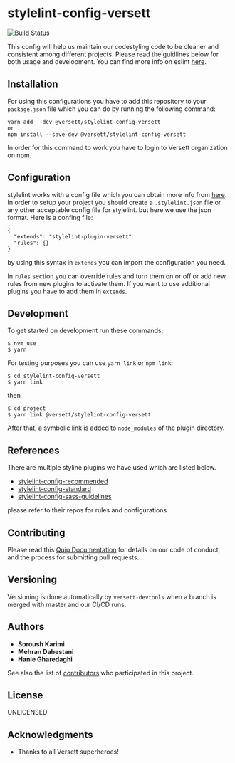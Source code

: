 # stylelint-config-versett

[![Build Status](https://travis-ci.com/versett/stylelint-config-versett.svg?token=V1x7Y8ZXchNswxYZP5ko&branch=master)](https://travis-ci.com/versett/style-lint-versett)

This config will help us maintain our codestyling code to be cleaner and consistent among different projects.
Please read the guidlines below for both usage and development.
You can find more info on eslint [here](https://github.com/stylelint/stylelint).


## Installation

For using this configurations you have to add this repository to your `package.json` file which you can do by running the following command:
```
yarn add --dev @versett/stylelint-config-versett
or
npm install --save-dev @versett/stylelint-config-versett
```
In order for this command to work you have to login to Versett organization on npm.


## Configuration
stylelint works with a config file which you can obtain more info from [here](https://github.com/stylelint/stylelint).
In order to setup your project you should create a `.stylelint.json` file or any other acceptable config file for stylelint. but here we use the json format. Here is a confing file:

```
{
  "extends": "stylelint-plugin-versett"
  "rules": {}
}
```

by using this syntax in `extends` you can import the configuration you need.

In `rules` section you can override rules and turn them on or off or add new rules from new plugins to activate them. If you want to use additional plugins you have to add them in `extends`.

## Development

To get started on development run these commands:
```
$ nvm use
$ yarn
```
For testing purposes you can use `yarn link` or `npm link`:
```
$ cd stylelint-config-versett
$ yarn link
```
then
```
$ cd project
$ yarn link @versett/stylelint-config-versett
```

After that, a symbolic link is added to `node_modules` of the plugin directory.

## References

There are multiple styline plugins we have used which are listed below.

* [stylelint-config-recommended](https://github.com/stylelint/stylelint-config-recommended)
* [stylelint-config-standard](https://github.com/stylelint/stylelint-config-standard)
* [stylelint-config-sass-guidelines](https://github.com/bjankord/stylelint-config-sass-guidelines)

please refer to their repos for rules and configurations.

## Contributing

Please read this [Quip Documentation](https://versett.quip.com/zyEcAZ0ZosJn/How-to-Contribute-Code) for details on our code of conduct, and the process for submitting pull requests.

## Versioning

Versioning is done automatically by `versett-devtools` when a branch is merged with master and our CI/CD runs.

## Authors

* **Soroush Karimi**
* **Mehran Dabestani**
* **Hanie Gharedaghi**

See also the list of [contributors](https://github.com/versett/stylelint-config-versett/contributors) who participated in this project.

## License

UNLICENSED

## Acknowledgments

* Thanks to all Versett superheroes!
